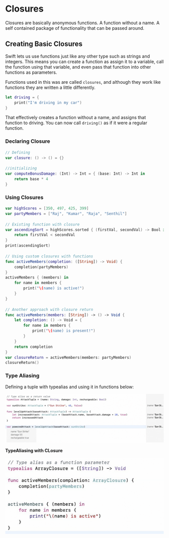 # Closures

Closures are basically anonymous functions. A function without a name. A self contained package of functionality that can be passed around. 

## Creating Basic Closures

Swift lets us use functions just like any other type such as strings and integers. This means you can create a function as assign it to a variable, call the function using that variable, and even pass that function into other functions as parameters. 

Functions used in this was are called `closures`, and although they work like functions they are written a little differently. 

```swift
let driving = {
	print("I'm driving in my car")
}
```

That effectively creates a function without a name, and assigns that function to driving. You can now call `driving()` as if it were a regular function. 

### **Declaring Closure**

```swift
// Defining
var closure: () -> () = {}

//initializing
var computeBonusDamage: (Int) -> Int = { (base: Int) -> Int in 
	return base * 4
}
```

### Using Closures

```swift
var highScores = [350, 497, 425, 399]
var partyMembers = ["Raj", "Kumar", "Raja", "Senthil"]

// Existing function with closure
var ascendingSort = highScores.sorted { (firstVal, secondVal) -> Bool in 
	return firstVal < secondVal
}
print(ascendingSort)

// Using custom closures with functions
func activeMembers(completion: ([String]) -> Void) {
	completion(partyMembers)
}
activeMembers { (members) in 
	for name in members {
		print("\(name) is active!")
	}
}

// Another approach with closure return
func activeMembers(members: [String]) -> () -> Void {
	let completion: () -> Void = { 
		for name in members {
			print("\(name) is present!")	
		}
	}
	return completion
}
var closureReturn = activeMembers(members: partyMembers)
closureReturn()
```

### Type Aliasing

Defining a tuple with typealias and using it in functions below: 

![Untitled](images/closure1.png)

**TypeAliasing with CLosure**

![Untitled](images/closure2.png)